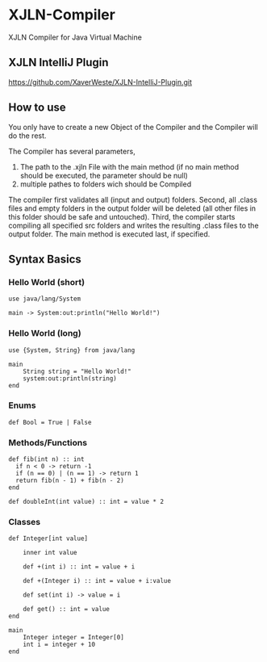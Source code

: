 # XJLN-Compiler
XJLN Compiler for Java Virtual Machine

## XJLN IntelliJ Plugin
https://github.com/XaverWeste/XJLN-IntelliJ-Plugin.git

## How to use
You only have to create a new Object of the Compiler and the Compiler will do the rest.

The Compiler has several parameters,
1. The path to the .xjln File with the main method (if no main method should be executed, the parameter should be null)
2. multiple pathes to folders wich should be Compiled

The compiler first validates all (input and output) folders. Second, all .class files and empty folders in the output folder will be deleted (all other files in this folder should be safe and untouched). Third, the compiler starts compiling all specified src folders and writes the resulting .class files to the output folder. The main method is executed last, if specified.

## Syntax Basics
### Hello World (short)
``` XJLN
use java/lang/System

main -> System:out:println("Hello World!")
```

### Hello World (long)
``` XJLN
use {System, String} from java/lang

main
    String string = "Hello World!"
    system:out:println(string)
end
```

### Enums
``` XJLN
def Bool = True | False
```

### Methods/Functions
``` XJLN
def fib(int n) :: int
  if n < 0 -> return -1
  if (n == 0) | (n == 1) -> return 1
  return fib(n - 1) + fib(n - 2)
end

def doubleInt(int value) :: int = value * 2
```

### Classes
``` XJLN
def Integer[int value]

    inner int value

    def +(int i) :: int = value + i
    
    def +(Integer i) :: int = value + i:value
    
    def set(int i) -> value = i
    
    def get() :: int = value
end

main
    Integer integer = Integer[0]
    int i = integer + 10
end
```